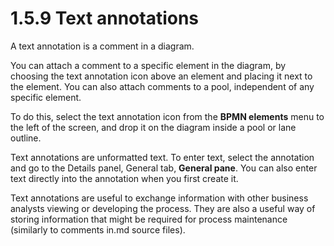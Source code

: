 # 1.5.9 Text annotations

A text annotation is a comment in a diagram.

You can attach a comment to a specific element in the diagram, by choosing the 
text annotation icon above an element and placing it next to the element. You can also attach 
comments to a pool, independent of any specific element.

To do this, select the text annotation icon from the **BPMN elements** menu to the left of the screen, and drop it on the diagram inside a pool or lane outline.

Text annotations are unformatted text. To enter text, select the annotation and go to the 
Details panel, General tab, **General pane**. You can also enter text directly into the annotation 
when you first create it.

Text annotations are useful to exchange information with other business analysts viewing or
developing the process. They are also a useful way of storing information that might be required
for process maintenance (similarly to comments in.md source files).